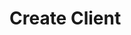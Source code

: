 #  Create Client

<api-endpoint openapi-path="../../spec/open-api.yaml" method="POST" endpoint="/clients"/>